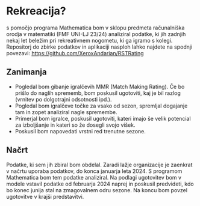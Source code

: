 # Rekreacija?

s pomočjo programa Mathematica bom v sklopu predmeta računalniška orodja v matematiki (FMF UNI-LJ 23/24) analiziral podatke, ki jih zadnjih nekaj let beležim pri rekreativnem nogometu, ki ga igramo s kolegi.
Repositorj do zbirke podatkov in aplikaciji nasploh lahko najdete na spodnji povezavi:
https://github.com/XeroxAndarian/RSTRating

## Zanimanja
* Pogledal bom gibanje igralčevih MMR (Match Making Rating). Če bo prišlo do naglih sprememb, bom poskusil ugotoviti, kaj je bil razlog (vrnitev po dolgotrajni odsotnosti ipd.).
* Pogledal bom igralčeve točke za vsako od sezon, spremljal dogajanje tam in zopet analiziral nagle spremembe.
* Primerjal bom igralce, poskusil ugotoviti, kateri imajo še velik potencial za izboljšanje in kateri so že dosegli svojo višek.
* Poskusil bom napovedati vrstni red trenutne sezone.

## Načrt
Podatke, ki sem jih zbiral bom obdelal. Zaradi lažje organizacije je zaenkrat v načrtu uporaba podatkov, do konca januarja leta 2024.
S programom Mathematica bom tem podatke analiziral. 
Na podlagi ugotovitev bom v modele vstavil podatke od februarja 2024 naprej in poskusil predvideti, kdo bo konec junija stal na zmagovalnem odru sezone.
Na koncu bom povzel ugotovitve v krajši predstavitvi.



